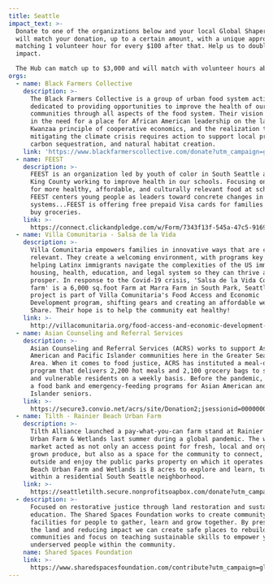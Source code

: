 ```yaml
---
title: Seattle
impact_text: >-
  Donate to one of the organizations below and your local Global Shapers Hub
  will match your donation, up to a certain amount, with a unique approach of
  matching 1 volunteer hour for every $100 after that. Help us to double your
  impact.

  The Hub can match up to $3,000 and will match with volunteer hours above that.
orgs:
  - name: Black Farmers Collective
    description: >-
      The Black Farmers Collective is a group of urban food system activists
      dedicated to providing opportunities to improve the health of our
      communities through all aspects of the food system. Their vision is based
      in the need for a place for African American leadership on the land, the
      Kwanzaa principle of cooperative economics, and the realization that
      mitigating the climate crisis requires action to support local production,
      carbon sequestration, and natural habitat creation.
    link: 'https://www.blackfarmerscollective.com/donate?utm_campaign=globalshapers'
  - name: FEEST
    description: >-
      FEEST is an organization led by youth of color in South Seattle and South
      King County working to improve health in our schools. Focusing on the need
      for more healthy, affordable, and culturally relevant food at school,
      FEEST centers young people as leaders toward concrete changes in our food
      systems...FEEST is offering free prepaid Visa cards for families to use to
      buy groceries. 
    link: >-
      https://connect.clickandpledge.com/w/Form/7343f13f-545a-47c5-9169-3c2815ff27e4?utm_campaign=globalshapers
  - name: Villa Comunitaria - Salsa de la Vida
    description: >-
      Villa Comunitaria empowers families in innovative ways that are culturally
      relevant. They create a welcoming environment, with programs key to
      helping Latinx immigrants navigate the complexities of the US immigration,
      housing, health, education, and legal system so they can thrive and
      prosper. In response to the Covid-19 crisis, 'Salsa de la Vida Community
      farm' is a 6,000 sq.foot Farm at Marra Farm in South Park, Seattle. This
      project is part of Villa Comunitaria's Food Access and Economic
      Development program, shifting gears and creating an affordable weekly Farm
      Share. Their hope is to help the community eat healthy!
    link: >-
      http://villacomunitaria.org/food-access-and-economic-development-2/?utm_campaign=globalshapers
  - name: Asian Counseling and Referral Services
    description: >-
      Asian Counseling and Referral Services (ACRS) works to support Asian
      American and Pacific Islander communities here in the Greater Seattle
      Area. When it comes to food justice, ACRS has instituted a meal-delivery
      program that delivers 2,200 hot meals and 2,100 grocery bags to seniors
      and vulnerable residents on a weekly basis. Before the pandemic, ACRS ran
      a food bank and emergency-feeding programs for Asian American and Pacific
      Islander seniors.
    link: >-
      https://secure3.convio.net/acrs/site/Donation2;jsessionid=00000000.app30128b?df_id=1500&mfc_pref=T&1500.donation=form1&NONCE_TOKEN=94893FAFF31A8A80C4CC7D8B9356A210
  - name: Tilth - Rainier Beach Urban Farm
    description: >-
      Tilth Alliance launched a pay-what-you-can farm stand at Rainier Beach
      Urban Farm & Wetlands last summer during a global pandemic. The weekly
      market acted as not only an access point for fresh, local and organically
      grown produce, but also as a space for the community to connect, get
      outside and enjoy the public parks property on which it operates. Rainier
      Beach Urban Farm and Wetlands is 8 acres to explore and learn, tucked
      within a residential South Seattle neighborhood.
    link: >-
      https://seattletilth.secure.nonprofitsoapbox.com/donate?utm_campaign=globalshapers
  - description: >-
      Focused on restorative justice through land restoration and sustainable
      education. The Shared Spaces Foundation works to create community
      facilities for people to gather, learn and grow together. By preserving
      the land and reducing impact we can create safe places to rebuild
      communities and focus on teaching sustainable skills to empower youth and
      underserved people within the community.
    name: Shared Spaces Foundation
    link: >-
      https://www.sharedspacesfoundation.com/contribute?utm_campaign=globalshapers
---
```

